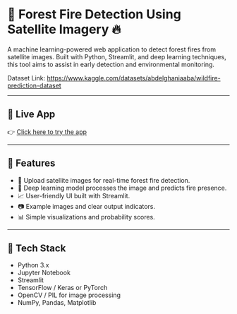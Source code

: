 # 🌲 Forest Fire Detection Using Satellite Imagery 🔥

A machine learning-powered web application to detect forest fires from satellite images. Built with Python, Streamlit, and deep learning techniques, this tool aims to assist in early detection and environmental monitoring.

Dataset Link: https://www.kaggle.com/datasets/abdelghaniaaba/wildfire-prediction-dataset

---

## 🚀 Live App

👉 [Click here to try the app](https://forestfiredetectionapp-pratham.streamlit.app/)  

---

## 📌 Features

- 📡 Upload satellite images for real-time forest fire detection.
- 🤖 Deep learning model processes the image and predicts fire presence.
- 📈 User-friendly UI built with Streamlit.
- 📷 Example images and clear output indicators.
- 📊 Simple visualizations and probability scores.

---

## 🧠 Tech Stack

- Python 3.x  
- Jupyter Notebook  
- Streamlit  
- TensorFlow / Keras or PyTorch  
- OpenCV / PIL for image processing  
- NumPy, Pandas, Matplotlib

